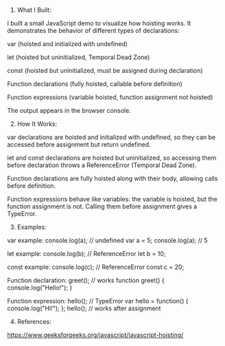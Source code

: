 1. What I Built:

I built a small JavaScript demo to visualize how hoisting works.
It demonstrates the behavior of different types of declarations:

var (hoisted and initialized with undefined)

let (hoisted but uninitialized, Temporal Dead Zone)

const (hoisted but uninitialized, must be assigned during declaration)

Function declarations (fully hoisted, callable before definition)

Function expressions (variable hoisted, function assignment not hoisted)

The output appears in the browser console.

2. How It Works:

var declarations are hoisted and initialized with undefined, so they can be accessed before assignment but return undefined.

let and const declarations are hoisted but uninitialized, so accessing them before declaration throws a ReferenceError (Temporal Dead Zone).

Function declarations are fully hoisted along with their body, allowing calls before definition.

Function expressions behave like variables: the variable is hoisted, but the function assignment is not. Calling them before assignment gives a TypeError.

3. Examples:

var example:
console.log(a); // undefined
var a = 5;
console.log(a); // 5

let example:
console.log(b); // ReferenceError
let b = 10;

const example:
console.log(c); // ReferenceError
const c = 20;

Function declaration:
greet(); // works
function greet() {
  console.log("Hello!");
}

Function expression:
hello(); // TypeError
var hello = function() {
  console.log("Hi!");
};
hello(); // works after assignment

4. References:

https://www.geeksforgeeks.org/javascript/javascript-hoisting/
